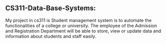 ## CS311-Data-Base-Systems:
My project in cs311 is Student management system is to automate the functionalities of a college or university. The employee of the Admission and Registration Department will be able to store, view or update data and information about students and staff easily.
